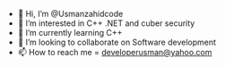 - 👋 Hi, I’m @Usmanzahidcode
- 👀 I’m interested in C++ .NET and cuber security
- 🌱 I’m currently learning C++
- 💞️ I’m looking to collaborate on Software development
- 📫 How to reach me = developerusman@yahoo.com

<!---
Usmanzahidcode/Usmanzahidcode is a ✨ special ✨ repository because its `README.md` (this file) appears on your GitHub profile.
You can click the Preview link to take a look at your changes.
--->
